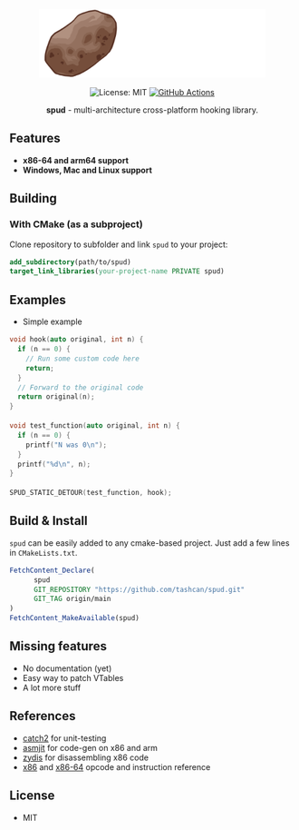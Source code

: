 
<p align="center">
  <picture>
    <source media="(prefers-color-scheme: dark)" srcset="https://raw.githubusercontent.com/tashcan/spud/main/assets/img/logo-dark.svg" width="400px">
    <source media="(prefers-color-scheme: light)" srcset="https://raw.githubusercontent.com/tashcan/spud/main/assets/img/logo-light.svg" width="400px">
    <img alt="spud logo" src="https://raw.githubusercontent.com/tashcan/spud/main/assets/img/logo-dark.svg" width="400px">
  </picture>
</p>

<p align="center">
  <img src="https://img.shields.io/badge/License-MIT-blue.svg" alt="License: MIT">
  <a href="https://github.com/tashcan/spud/actions"><img src="https://github.com/tashcan/spud/actions/workflows/build-and-test.yaml/badge.svg" alt="GitHub Actions"></a>
</p>

<p align="center">
  <b>spud</b> - multi-architecture cross-platform hooking library.
</p>

## Features

- **x86-64 and arm64 support**
- **Windows, Mac and Linux support**

## Building

### With CMake (as a subproject)

Clone repository to subfolder and link `spud` to your project:
```cmake
add_subdirectory(path/to/spud)
target_link_libraries(your-project-name PRIVATE spud)
```

## Examples

-  Simple example
```c++
void hook(auto original, int n) {
  if (n == 0) {
    // Run some custom code here
    return;
  }
  // Forward to the original code
  return original(n);
}

void test_function(auto original, int n) {
  if (n == 0) {
    printf("N was 0\n");
  }
  printf("%d\n", n);
}

SPUD_STATIC_DETOUR(test_function, hook);
```

## Build & Install

`spud` can be easily added to any cmake-based project. Just add a few lines in `CMakeLists.txt`.

```cmake
FetchContent_Declare(
      spud
      GIT_REPOSITORY "https://github.com/tashcan/spud.git"
      GIT_TAG origin/main
)
FetchContent_MakeAvailable(spud)
```

## Missing features

- No documentation (yet)
- Easy way to patch VTables
- A lot more stuff

## References

- [catch2](https://github.com/catchorg/Catch2) for unit-testing
- [asmjit](https://github.com/asmjit/asmjit) for code-gen on x86 and arm
- [zydis](https://github.com/zyantific/zydis) for disassembling x86 code
- [x86](http://ref.x86asm.net/coder32.html) and [x86-64](http://ref.x86asm.net/coder64.html) opcode and instruction reference

## License

- MIT
